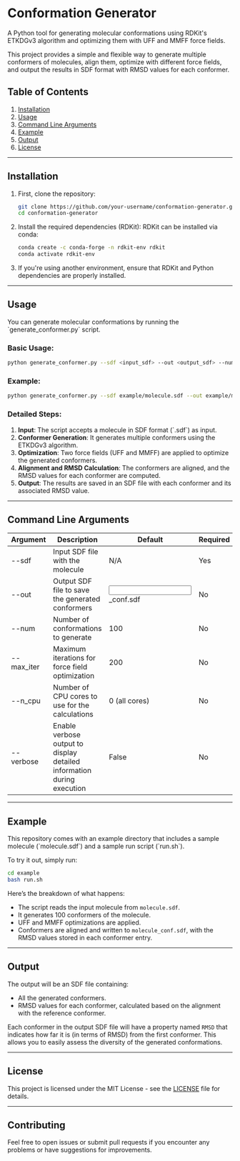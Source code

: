 # Conformation Generator

A Python tool for generating molecular conformations using RDKit's ETKDGv3 algorithm and optimizing them with UFF and MMFF force fields.

This project provides a simple and flexible way to generate multiple conformers of molecules, align them, optimize with different force fields, and output the results in SDF format with RMSD values for each conformer.

## Table of Contents
1. [Installation](#installation)
2. [Usage](#usage)
3. [Command Line Arguments](#command-line-arguments)
4. [Example](#example)
5. [Output](#output)
6. [License](#license)

---

## Installation

1. First, clone the repository:
    ```bash
    git clone https://github.com/your-username/conformation-generator.git
    cd conformation-generator
    ```

2. Install the required dependencies (RDKit):
    RDKit can be installed via conda:
    ```bash
    conda create -c conda-forge -n rdkit-env rdkit
    conda activate rdkit-env
    ```

3. If you're using another environment, ensure that RDKit and Python dependencies are properly installed.

---

## Usage

You can generate molecular conformations by running the \`generate_conformer.py\` script. 

### Basic Usage:
```bash
python generate_conformer.py --sdf <input_sdf> --out <output_sdf> --num <number_of_conformers> --max_iter <max_iterations> --n_cpu <number_of_cpu> --verbose
```

### Example:
```bash
python generate_conformer.py --sdf example/molecule.sdf --out example/molecule_conf.sdf --num 100 --max_iter 200 --n_cpu 4 --verbose
```

### Detailed Steps:
1. **Input**: The script accepts a molecule in SDF format (\`.sdf\`) as input.
2. **Conformer Generation**: It generates multiple conformers using the ETKDGv3 algorithm.
3. **Optimization**: Two force fields (UFF and MMFF) are applied to optimize the generated conformers.
4. **Alignment and RMSD Calculation**: The conformers are aligned, and the RMSD values for each conformer are computed.
5. **Output**: The results are saved in an SDF file with each conformer and its associated RMSD value.

---

## Command Line Arguments

| Argument        | Description                                                                 | Default         | Required |
|-----------------|-----------------------------------------------------------------------------|-----------------|----------|
| --sdf         | Input SDF file with the molecule                                             | N/A             | Yes      |
| --out         | Output SDF file to save the generated conformers                             | <input>_conf.sdf | No    |
| --num         | Number of conformations to generate                                          | 100             | No       |
| --max_iter    | Maximum iterations for force field optimization                              | 200             | No       |
| --n_cpu       | Number of CPU cores to use for the calculations                              | 0 (all cores)   | No       |
| --verbose     | Enable verbose output to display detailed information during execution       | False           | No       |

---

## Example

This repository comes with an example directory that includes a sample molecule (\`molecule.sdf\`) and a sample run script (\`run.sh\`). 

To try it out, simply run:

```bash
cd example
bash run.sh
```

Here’s the breakdown of what happens:
- The script reads the input molecule from `molecule.sdf`.
- It generates 100 conformers of the molecule.
- UFF and MMFF optimizations are applied.
- Conformers are aligned and written to `molecule_conf.sdf`, with the RMSD values stored in each conformer entry.

---

## Output

The output will be an SDF file containing:
- All the generated conformers.
- RMSD values for each conformer, calculated based on the alignment with the reference conformer.

Each conformer in the output SDF file will have a property named `RMSD` that indicates how far it is (in terms of RMSD) from the first conformer. This allows you to easily assess the diversity of the generated conformations.

---

## License

This project is licensed under the MIT License - see the [LICENSE](LICENSE) file for details.

---

## Contributing

Feel free to open issues or submit pull requests if you encounter any problems or have suggestions for improvements.

